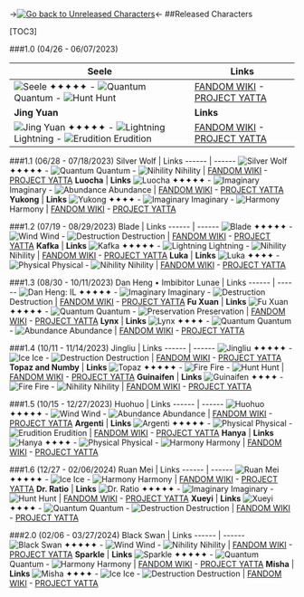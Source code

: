 ->[![Go back to Unreleased Characters](https://i.imgur.com/7n0Fl6K.png)](https://rentry.co/7k3mt)<-
##Released Characters 

[TOC3]

###1.0 (04/26 - 06/07/2023)

Seele | Links
------ | ------
![Seele](https://i.imgur.com/lHPepPc.png) ✦✦✦✦✦ - ![Quantum](https://i.imgur.com/NlnMYy5.png) Quantum - ![Hunt](https://i.imgur.com/cAQhaDV.png) Hunt | [FANDOM WIKI](https://honkai-star-rail.fandom.com/wiki/Seele)  - [PROJECT YATTA](https://hsr.yatta.top/en/archive/avatar/1102/seele?mode=details)
**Jing Yuan** | **Links**
![Jing Yuan](https://i.imgur.com/oGUnv05.png) ✦✦✦✦✦ - ![Lightning](https://i.imgur.com/yR86c5r.png) Lightning - ![Erudition](https://i.imgur.com/Rtr3L01.png) Erudition | [FANDOM WIKI](https://honkai-star-rail.fandom.com/wiki/Jing_Yuan) - [PROJECT YATTA](https://hsr.yatta.top/en/archive/avatar/1204/jing-yuan?mode=details)

###1.1 (06/28 - 07/18/2023)
Silver Wolf | Links
------ | ------
![Silver Wolf](https://i.imgur.com/6J9yeGb.png) ✦✦✦✦✦ - ![Quantum](https://i.imgur.com/NlnMYy5.png) Quantum - ![Nihility](https://i.imgur.com/tE7oard.png) Nihility | [FANDOM WIKI](https://honkai-star-rail.fandom.com/wiki/Silver_Wolf) - [PROJECT YATTA](https://hsr.yatta.top/en/archive/avatar/1006/silver-wolf?mode=details)
**Luocha** | **Links**
![Luocha](https://i.imgur.com/442gR5T.png) ✦✦✦✦✦ - ![Imaginary](https://i.imgur.com/buCAgf5.png) Imaginary - ![Abundance](https://i.imgur.com/dHJS1s9.png) Abundance | [FANDOM WIKI](https://honkai-star-rail.fandom.com/wiki/Luocha)  - [PROJECT YATTA](https://hsr.yatta.top/en/archive/avatar/1203/luocha?mode=details)
**Yukong** | **Links**
![Yukong](https://i.imgur.com/Q4ULVfC.png) ✦✦✦✦ - ![Imaginary](https://i.imgur.com/buCAgf5.png) Imaginary - ![Harmony](https://i.imgur.com/Z7GSnep.png) Harmony | [FANDOM WIKI](https://honkai-star-rail.fandom.com/wiki/Yukong) - [PROJECT YATTA](https://hsr.yatta.top/en/archive/avatar/1207/yukong?mode=details) 

###1.2 (07/19 - 08/29/2023)
Blade | Links
------ | ------
![Blade](https://i.imgur.com/BO9kMJr.png) ✦✦✦✦✦ - ![Wind](https://i.imgur.com/Xi0ZGJe.png) Wind - ![Destruction](https://i.imgur.com/g4PgciK.png) Destruction | [FANDOM WIKI](https://honkai-star-rail.fandom.com/wiki/Blade) - [PROJECT YATTA](https://hsr.yatta.top/en/archive/avatar/1205/blade?mode=details)
**Kafka** | **Links**
![Kafka](https://i.imgur.com/3mfWfrY.png) ✦✦✦✦✦ - ![Lightning](https://i.imgur.com/yR86c5r.png) Lightning - ![Nihility](https://i.imgur.com/tE7oard.png) Nihility | [FANDOM WIKI](https://honkai-star-rail.fandom.com/wiki/Kafka)  - [PROJECT YATTA](https://hsr.yatta.top/en/archive/avatar/1005/kafka?mode=details)
**Luka** | **Links**
![Luka](https://i.imgur.com/W3xbKjV.png) ✦✦✦✦ - ![Physical](https://i.imgur.com/PeBJ13A.png) Physical - ![Nihility](https://i.imgur.com/tE7oard.png) Nihility | [FANDOM WIKI](https://honkai-star-rail.fandom.com/wiki/Luka) - [PROJECT YATTA](https://hsr.yatta.top/en/archive/avatar/1111/luka?mode=details)

###1.3 (08/30 - 10/11/2023)
Dan Heng • Imbibitor Lunae | Links
------ | ------
![Dan Heng: IL](https://i.imgur.com/OnM9Rt3.png) ✦✦✦✦✦ - ![Imaginary](https://i.imgur.com/buCAgf5.png) Imaginary - ![Destruction](https://i.imgur.com/g4PgciK.png) Destruction | [FANDOM WIKI](https://honkai-star-rail.fandom.com/wiki/Dan_Heng_%E2%80%A2_Imbibitor_Lunae) - [PROJECT YATTA](https://hsr.yatta.top/en/archive/avatar/1213/dan-heng-imbibitor-lunae?mode=details)
**Fu Xuan** | **Links**
![Fu Xuan](https://i.imgur.com/ie4iNQu.png) ✦✦✦✦✦ - ![Quantum](https://i.imgur.com/NlnMYy5.png) Quantum - ![Preservation](https://i.imgur.com/L3iECcI.png) Preservation | [FANDOM WIKI](https://honkai-star-rail.fandom.com/wiki/Fu_Xuan)  - [PROJECT YATTA](https://hsr.yatta.top/en/archive/avatar/1208/fu-xuan?mode=details) 
**Lynx** | **Links**
![Lynx](https://i.imgur.com/sT6ARMn.png) ✦✦✦✦ - ![Quantum](https://i.imgur.com/NlnMYy5.png) Quantum - ![Abundance](https://i.imgur.com/dHJS1s9.png) Abundance | [FANDOM WIKI](https://honkai-star-rail.fandom.com/wiki/Lynx) - [PROJECT YATTA](https://hsr.yatta.top/en/archive/avatar/1110/lynx?mode=details)

###1.4 (10/11 - 11/14/2023)
Jingliu | Links
------ | ------
![Jingliu](https://i.imgur.com/eJBylKK.png) ✦✦✦✦✦ - ![Ice](https://i.imgur.com/D82etDH.png) Ice - ![Destruction](https://i.imgur.com/g4PgciK.png) Destruction | [FANDOM WIKI](https://honkai-star-rail.fandom.com/wiki/Jingliu) - [PROJECT YATTA](https://hsr.yatta.top/en/archive/avatar/1212/jingliu?mode=details)
**Topaz and Numby** | **Links**
![Topaz](https://i.imgur.com/yjzJhx9.png) ✦✦✦✦✦ - ![Fire](https://i.imgur.com/tpLsgrd.png) Fire - ![Hunt](https://i.imgur.com/cAQhaDV.png) Hunt | [FANDOM WIKI](https://honkai-star-rail.fandom.com/wiki/Topaz_and_Numby)  - [PROJECT YATTA](https://hsr.yatta.top/en/archive/avatar/1112/topaz-and-numby?mode=details)
**Guinaifen** | **Links**
![Guinaifen](https://i.imgur.com/cWDovcP.png) ✦✦✦✦ - ![Fire](https://i.imgur.com/tpLsgrd.png) Fire - ![Nihility](https://i.imgur.com/tE7oard.png) Nihility | [FANDOM WIKI](https://honkai-star-rail.fandom.com/wiki/Guinaifen) - [PROJECT YATTA](https://hsr.yatta.top/en/archive/avatar/1210/guinaifen?mode=details)

###1.5 (10/15 - 12/27/2023)
Huohuo | Links
------ | ------
![Huohuo](https://i.imgur.com/rOHXNPx.png) ✦✦✦✦✦ - ![Wind](https://i.imgur.com/Xi0ZGJe.png) Wind - ![Abundance](https://i.imgur.com/dHJS1s9.png) Abundance | [FANDOM WIKI](https://honkai-star-rail.fandom.com/wiki/Huohuo) - [PROJECT YATTA](https://hsr.yatta.top/en/archive/avatar/1217/huohuo?mode=details) 
**Argenti** | **Links**
![Argenti](https://i.imgur.com/C4qZd6R.png) ✦✦✦✦✦ - ![Physical](https://i.imgur.com/PeBJ13A.png) Physical - ![Erudition](https://i.imgur.com/Rtr3L01.png) Erudition | [FANDOM WIKI](https://honkai-star-rail.fandom.com/wiki/Argenti)  - [PROJECT YATTA](https://hsr.yatta.top/en/archive/avatar/1302/argenti?mode=details)
**Hanya** | **Links**
![Hanya](https://i.imgur.com/52Qi21M.png) ✦✦✦✦ - ![Physical](https://i.imgur.com/PeBJ13A.png) Physical - ![Harmony](https://i.imgur.com/Z7GSnep.png) Harmony | [FANDOM WIKI](https://honkai-star-rail.fandom.com/wiki/Hanya) - [PROJECT YATTA](https://hsr.yatta.top/en/archive/avatar/1215/hanya?mode=details)

###1.6 (12/27 - 02/06/2024)
Ruan Mei | Links
------ | ------
![Ruan Mei](https://i.imgur.com/T0JaAeE.png) ✦✦✦✦✦ - ![Ice](https://i.imgur.com/D82etDH.png) Ice - ![Harmony](https://i.imgur.com/Z7GSnep.png) Harmony | [FANDOM WIKI](https://honkai-star-rail.fandom.com/wiki/Ruan_Mei) - [PROJECT YATTA](https://hsr.yatta.top/en/archive/avatar/1303/ruan-mei?mode=details) 
**Dr. Ratio** | **Links**
![Dr. Ratio](https://i.imgur.com/LI5bvnv.png) ✦✦✦✦✦ - ![Imaginary](https://i.imgur.com/buCAgf5.png) Imaginary - ![Hunt](https://i.imgur.com/cAQhaDV.png) Hunt | [FANDOM WIKI](https://honkai-star-rail.fandom.com/wiki/Dr._Ratio)  - [PROJECT YATTA](https://hsr.yatta.top/en/archive/avatar/1305/dr-ratio?mode=details)
**Xueyi** | **Links**
![Xueyi](https://i.imgur.com/Zn4lIR9.png) ✦✦✦✦ - ![Quantum](https://i.imgur.com/NlnMYy5.png) Quantum - ![Destruction](https://i.imgur.com/g4PgciK.png) Destruction | [FANDOM WIKI](https://honkai-star-rail.fandom.com/wiki/Xueyi) - [PROJECT YATTA](https://hsr.yatta.top/en/archive/avatar/1214/xueyi?mode=details)

###2.0 (02/06 - 03/27/2024)
Black Swan | Links
------ | ------
![Black Swan](https://i.imgur.com/yYJeP50.png) ✦✦✦✦✦ - ![Wind](https://i.imgur.com/Xi0ZGJe.png) Wind - ![Nihility](https://i.imgur.com/tE7oard.png) Nihility | [FANDOM WIKI](https://honkai-star-rail.fandom.com/wiki/Black_Swan) - [PROJECT YATTA](https://hsr.yatta.top/en/archive/avatar/1307/black-swan?mode=details) 
**Sparkle** | **Links**
![Sparkle](https://i.imgur.com/uqwoFz9.png) ✦✦✦✦✦ - ![Quantum](https://i.imgur.com/NlnMYy5.png) Quantum - ![Harmony](https://i.imgur.com/Z7GSnep.png) Harmony  | [FANDOM WIKI](https://honkai-star-rail.fandom.com/wiki/Sparkle)  - [PROJECT YATTA](https://hsr.yatta.top/en/archive/avatar/1306/sparkle?mode=details)
**Misha** | **Links**
![Misha](https://i.imgur.com/c73JUFR.png) ✦✦✦✦ - ![Ice](https://i.imgur.com/D82etDH.png) Ice - ![Destruction](https://i.imgur.com/g4PgciK.png) Destruction  | [FANDOM WIKI](https://honkai-star-rail.fandom.com/wiki/Misha) - [PROJECT YATTA](https://hsr.yatta.top/en/archive/avatar/1312/misha?mode=details)